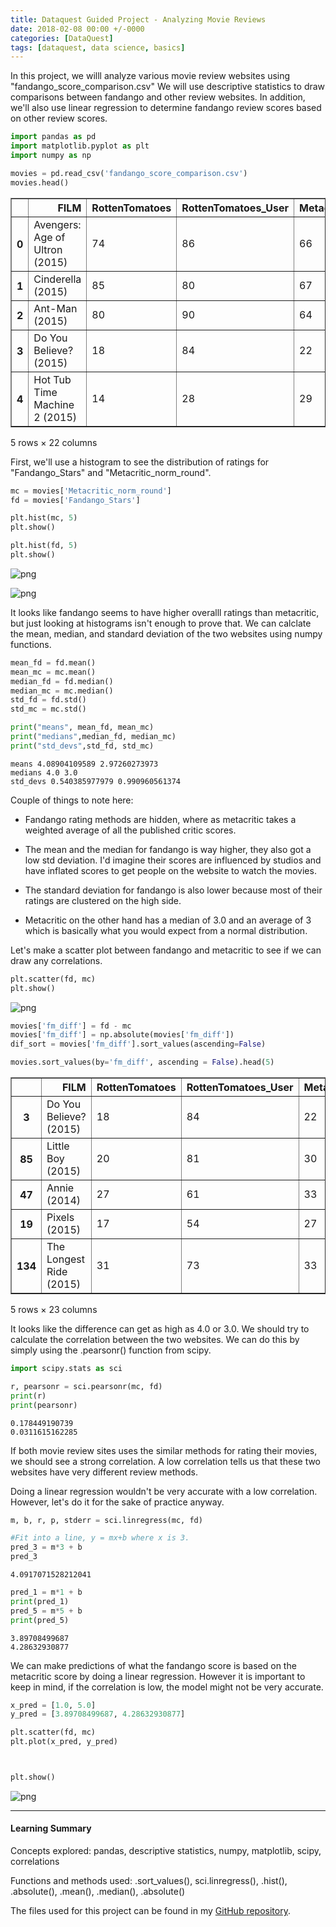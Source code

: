 ```yaml
---
title: Dataquest Guided Project - Analyzing Movie Reviews
date: 2018-02-08 00:00 +/-0000
categories: [DataQuest]
tags: [dataquest, data science, basics]
---
```



In this project, we willl analyze various movie review websites using "fandango_score_comparison.csv" We will use descriptive statistics to draw comparisons between fandango and other review websites. In addition, we'll also use linear regression to determine fandango review scores based on other review scores.


```python
import pandas as pd
import matplotlib.pyplot as plt
import numpy as np

movies = pd.read_csv('fandango_score_comparison.csv')
movies.head()
```




<div>
<style scoped>
    .dataframe tbody tr th:only-of-type {
        vertical-align: middle;
    }

    .dataframe tbody tr th {
        vertical-align: top;
    }

    .dataframe thead th {
        text-align: right;
    }
</style>
<table border="1" class="dataframe">
  <thead>
    <tr style="text-align: right;">
      <th></th>
      <th>FILM</th>
      <th>RottenTomatoes</th>
      <th>RottenTomatoes_User</th>
      <th>Metacritic</th>
      <th>Metacritic_User</th>
      <th>IMDB</th>
      <th>Fandango_Stars</th>
      <th>Fandango_Ratingvalue</th>
      <th>RT_norm</th>
      <th>RT_user_norm</th>
      <th>...</th>
      <th>IMDB_norm</th>
      <th>RT_norm_round</th>
      <th>RT_user_norm_round</th>
      <th>Metacritic_norm_round</th>
      <th>Metacritic_user_norm_round</th>
      <th>IMDB_norm_round</th>
      <th>Metacritic_user_vote_count</th>
      <th>IMDB_user_vote_count</th>
      <th>Fandango_votes</th>
      <th>Fandango_Difference</th>
    </tr>
  </thead>
  <tbody>
    <tr>
      <th>0</th>
      <td>Avengers: Age of Ultron (2015)</td>
      <td>74</td>
      <td>86</td>
      <td>66</td>
      <td>7.1</td>
      <td>7.8</td>
      <td>5.0</td>
      <td>4.5</td>
      <td>3.70</td>
      <td>4.3</td>
      <td>...</td>
      <td>3.90</td>
      <td>3.5</td>
      <td>4.5</td>
      <td>3.5</td>
      <td>3.5</td>
      <td>4.0</td>
      <td>1330</td>
      <td>271107</td>
      <td>14846</td>
      <td>0.5</td>
    </tr>
    <tr>
      <th>1</th>
      <td>Cinderella (2015)</td>
      <td>85</td>
      <td>80</td>
      <td>67</td>
      <td>7.5</td>
      <td>7.1</td>
      <td>5.0</td>
      <td>4.5</td>
      <td>4.25</td>
      <td>4.0</td>
      <td>...</td>
      <td>3.55</td>
      <td>4.5</td>
      <td>4.0</td>
      <td>3.5</td>
      <td>4.0</td>
      <td>3.5</td>
      <td>249</td>
      <td>65709</td>
      <td>12640</td>
      <td>0.5</td>
    </tr>
    <tr>
      <th>2</th>
      <td>Ant-Man (2015)</td>
      <td>80</td>
      <td>90</td>
      <td>64</td>
      <td>8.1</td>
      <td>7.8</td>
      <td>5.0</td>
      <td>4.5</td>
      <td>4.00</td>
      <td>4.5</td>
      <td>...</td>
      <td>3.90</td>
      <td>4.0</td>
      <td>4.5</td>
      <td>3.0</td>
      <td>4.0</td>
      <td>4.0</td>
      <td>627</td>
      <td>103660</td>
      <td>12055</td>
      <td>0.5</td>
    </tr>
    <tr>
      <th>3</th>
      <td>Do You Believe? (2015)</td>
      <td>18</td>
      <td>84</td>
      <td>22</td>
      <td>4.7</td>
      <td>5.4</td>
      <td>5.0</td>
      <td>4.5</td>
      <td>0.90</td>
      <td>4.2</td>
      <td>...</td>
      <td>2.70</td>
      <td>1.0</td>
      <td>4.0</td>
      <td>1.0</td>
      <td>2.5</td>
      <td>2.5</td>
      <td>31</td>
      <td>3136</td>
      <td>1793</td>
      <td>0.5</td>
    </tr>
    <tr>
      <th>4</th>
      <td>Hot Tub Time Machine 2 (2015)</td>
      <td>14</td>
      <td>28</td>
      <td>29</td>
      <td>3.4</td>
      <td>5.1</td>
      <td>3.5</td>
      <td>3.0</td>
      <td>0.70</td>
      <td>1.4</td>
      <td>...</td>
      <td>2.55</td>
      <td>0.5</td>
      <td>1.5</td>
      <td>1.5</td>
      <td>1.5</td>
      <td>2.5</td>
      <td>88</td>
      <td>19560</td>
      <td>1021</td>
      <td>0.5</td>
    </tr>
  </tbody>
</table>
<p>5 rows × 22 columns</p>
</div>



First, we'll use a histogram to see the distribution of ratings for "Fandango_Stars" and "Metacritic_norm_round".


```python
mc = movies['Metacritic_norm_round']
fd = movies['Fandango_Stars']

plt.hist(mc, 5)
plt.show()

plt.hist(fd, 5)
plt.show()
```


    
![png](/posts_images/2018-02-08-DataQuestGuidedProjectAnalyzingMovieReviews/output_3_0.png)
    



    
![png](/posts_images/2018-02-08-DataQuestGuidedProjectAnalyzingMovieReviews/output_3_1.png)
    


It looks like fandango seems to have higher overalll ratings than metacritic, but just looking at histograms isn't enough to prove that. We can calclate the mean, median, and standard deviation of the two websites using numpy functions.  


```python
mean_fd = fd.mean()
mean_mc = mc.mean()
median_fd = fd.median()
median_mc = mc.median()
std_fd = fd.std()
std_mc = mc.std()

print("means", mean_fd, mean_mc)
print("medians",median_fd, median_mc)
print("std_devs",std_fd, std_mc)
```

    means 4.08904109589 2.97260273973
    medians 4.0 3.0
    std_devs 0.540385977979 0.990960561374
    

Couple of things to note here:

+ Fandango rating methods are hidden, where as metacritic takes a weighted average of all the published critic scores.

+ The mean and the median for fandango is way higher, they also got a low std deviation. I'd imagine their scores are influenced by studios and have inflated scores to get people on the website to watch the movies.

+ The standard deviation for fandango is also lower because most of their ratings are clustered on the high side.

+ Metacritic on the other hand has a median of 3.0 and an average of 3 which is basically what you would expect from a normal distribution.

Let's make a scatter plot between fandango and metacritic to see if we can draw any correlations.


```python
plt.scatter(fd, mc)
plt.show()
```


    
![png](/posts_images/2018-02-08-DataQuestGuidedProjectAnalyzingMovieReviews/output_8_0.png)
    



```python
movies['fm_diff'] = fd - mc
movies['fm_diff'] = np.absolute(movies['fm_diff'])
dif_sort = movies['fm_diff'].sort_values(ascending=False)

movies.sort_values(by='fm_diff', ascending = False).head(5)
```




<div>
<style scoped>
    .dataframe tbody tr th:only-of-type {
        vertical-align: middle;
    }

    .dataframe tbody tr th {
        vertical-align: top;
    }

    .dataframe thead th {
        text-align: right;
    }
</style>
<table border="1" class="dataframe">
  <thead>
    <tr style="text-align: right;">
      <th></th>
      <th>FILM</th>
      <th>RottenTomatoes</th>
      <th>RottenTomatoes_User</th>
      <th>Metacritic</th>
      <th>Metacritic_User</th>
      <th>IMDB</th>
      <th>Fandango_Stars</th>
      <th>Fandango_Ratingvalue</th>
      <th>RT_norm</th>
      <th>RT_user_norm</th>
      <th>...</th>
      <th>RT_norm_round</th>
      <th>RT_user_norm_round</th>
      <th>Metacritic_norm_round</th>
      <th>Metacritic_user_norm_round</th>
      <th>IMDB_norm_round</th>
      <th>Metacritic_user_vote_count</th>
      <th>IMDB_user_vote_count</th>
      <th>Fandango_votes</th>
      <th>Fandango_Difference</th>
      <th>fm_diff</th>
    </tr>
  </thead>
  <tbody>
    <tr>
      <th>3</th>
      <td>Do You Believe? (2015)</td>
      <td>18</td>
      <td>84</td>
      <td>22</td>
      <td>4.7</td>
      <td>5.4</td>
      <td>5.0</td>
      <td>4.5</td>
      <td>0.90</td>
      <td>4.20</td>
      <td>...</td>
      <td>1.0</td>
      <td>4.0</td>
      <td>1.0</td>
      <td>2.5</td>
      <td>2.5</td>
      <td>31</td>
      <td>3136</td>
      <td>1793</td>
      <td>0.5</td>
      <td>4.0</td>
    </tr>
    <tr>
      <th>85</th>
      <td>Little Boy (2015)</td>
      <td>20</td>
      <td>81</td>
      <td>30</td>
      <td>5.9</td>
      <td>7.4</td>
      <td>4.5</td>
      <td>4.3</td>
      <td>1.00</td>
      <td>4.05</td>
      <td>...</td>
      <td>1.0</td>
      <td>4.0</td>
      <td>1.5</td>
      <td>3.0</td>
      <td>3.5</td>
      <td>38</td>
      <td>5927</td>
      <td>811</td>
      <td>0.2</td>
      <td>3.0</td>
    </tr>
    <tr>
      <th>47</th>
      <td>Annie (2014)</td>
      <td>27</td>
      <td>61</td>
      <td>33</td>
      <td>4.8</td>
      <td>5.2</td>
      <td>4.5</td>
      <td>4.2</td>
      <td>1.35</td>
      <td>3.05</td>
      <td>...</td>
      <td>1.5</td>
      <td>3.0</td>
      <td>1.5</td>
      <td>2.5</td>
      <td>2.5</td>
      <td>108</td>
      <td>19222</td>
      <td>6835</td>
      <td>0.3</td>
      <td>3.0</td>
    </tr>
    <tr>
      <th>19</th>
      <td>Pixels (2015)</td>
      <td>17</td>
      <td>54</td>
      <td>27</td>
      <td>5.3</td>
      <td>5.6</td>
      <td>4.5</td>
      <td>4.1</td>
      <td>0.85</td>
      <td>2.70</td>
      <td>...</td>
      <td>1.0</td>
      <td>2.5</td>
      <td>1.5</td>
      <td>2.5</td>
      <td>3.0</td>
      <td>246</td>
      <td>19521</td>
      <td>3886</td>
      <td>0.4</td>
      <td>3.0</td>
    </tr>
    <tr>
      <th>134</th>
      <td>The Longest Ride (2015)</td>
      <td>31</td>
      <td>73</td>
      <td>33</td>
      <td>4.8</td>
      <td>7.2</td>
      <td>4.5</td>
      <td>4.5</td>
      <td>1.55</td>
      <td>3.65</td>
      <td>...</td>
      <td>1.5</td>
      <td>3.5</td>
      <td>1.5</td>
      <td>2.5</td>
      <td>3.5</td>
      <td>49</td>
      <td>25214</td>
      <td>2603</td>
      <td>0.0</td>
      <td>3.0</td>
    </tr>
  </tbody>
</table>
<p>5 rows × 23 columns</p>
</div>



It looks like the difference can get as high as 4.0 or 3.0. We should try to calculate the correlation between the two websites. We can do this by simply using the .pearsonr() function from scipy.


```python
import scipy.stats as sci

r, pearsonr = sci.pearsonr(mc, fd)
print(r)
print(pearsonr)
```

    0.178449190739
    0.0311615162285
    

If both movie review sites uses the similar methods for rating their movies, we should see a strong correlation. A low correlation tells us that these two websites have very different review methods.

Doing a linear regression wouldn't be very accurate with a low correlation. However, let's do it for the sake of practice anyway.


```python
m, b, r, p, stderr = sci.linregress(mc, fd)

#Fit into a line, y = mx+b where x is 3.
pred_3 = m*3 + b
pred_3
```




    4.0917071528212041




```python
pred_1 = m*1 + b
print(pred_1)
pred_5 = m*5 + b
print(pred_5)
```

    3.89708499687
    4.28632930877
    

We can make predictions of what the fandango score is based on the metacritic score by doing a linear regression. However it is important to keep in mind, if the correlation is low, the model might not be very accurate.


```python
x_pred = [1.0, 5.0]
y_pred = [3.89708499687, 4.28632930877]

plt.scatter(fd, mc)
plt.plot(x_pred, y_pred)



plt.show()
```


    
![png](/posts_images/2018-02-08-DataQuestGuidedProjectAnalyzingMovieReviews/output_17_0.png)
    


---

#### Learning Summary

Concepts explored: pandas, descriptive statistics, numpy, matplotlib, scipy, correlations

Functions and methods used: .sort_values(), sci.linregress(), .hist(), .absolute(), .mean(), .median(), .absolute()

The files used for this project can be found in my [GitHub repository](https://github.com/sengkchu/Dataquest-Guided-Projects-Solutions/tree/master/Guided%20Project_%20Analyzing%20Movie%20Reviews).

